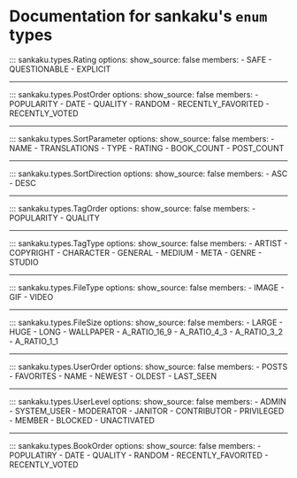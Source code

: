 # Documentation for sankaku's `enum` types

::: sankaku.types.Rating
    options:
      show_source: false
      members:
        - SAFE
        - QUESTIONABLE
        - EXPLICIT

---

::: sankaku.types.PostOrder
    options:
      show_source: false
      members:
        - POPULARITY
        - DATE
        - QUALITY
        - RANDOM
        - RECENTLY_FAVORITED
        - RECENTLY_VOTED

---

::: sankaku.types.SortParameter
    options:
      show_source: false
      members:
        - NAME
        - TRANSLATIONS
        - TYPE
        - RATING
        - BOOK_COUNT
        - POST_COUNT

---

::: sankaku.types.SortDirection
    options:
      show_source: false
      members:
        - ASC
        - DESC

---

::: sankaku.types.TagOrder
    options:
      show_source: false
      members:
        - POPULARITY
        - QUALITY

---

::: sankaku.types.TagType
    options:
      show_source: false
      members:
        - ARTIST
        - COPYRIGHT
        - CHARACTER
        - GENERAL
        - MEDIUM
        - META
        - GENRE
        - STUDIO

---

::: sankaku.types.FileType
    options:
      show_source: false
      members:
        - IMAGE
        - GIF
        - VIDEO

---

::: sankaku.types.FileSize
    options:
      show_source: false
      members:
        - LARGE
        - HUGE
        - LONG
        - WALLPAPER
        - A_RATIO_16_9
        - A_RATIO_4_3
        - A_RATIO_3_2
        - A_RATIO_1_1

---

::: sankaku.types.UserOrder
    options:
      show_source: false
      members:
        - POSTS
        - FAVORITES
        - NAME
        - NEWEST
        - OLDEST
        - LAST_SEEN

---

::: sankaku.types.UserLevel
    options:
      show_source: false
      members:
        - ADMIN
        - SYSTEM_USER
        - MODERATOR
        - JANITOR
        - CONTRIBUTOR
        - PRIVILEGED
        - MEMBER
        - BLOCKED
        - UNACTIVATED

---

::: sankaku.types.BookOrder
    options:
      show_source: false
      members:
        - POPULATIRY
        - DATE
        - QUALITY
        - RANDOM
        - RECENTLY_FAVORITED
        - RECENTLY_VOTED
